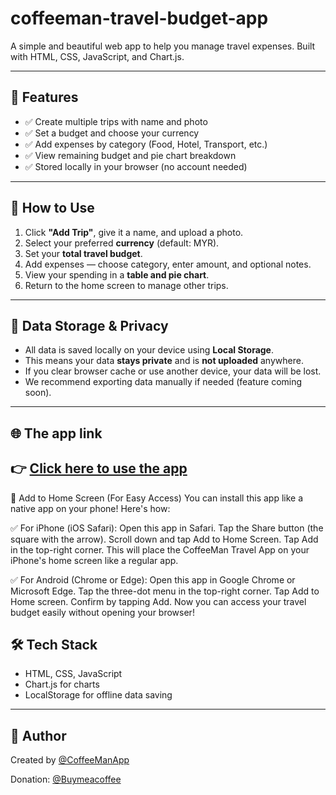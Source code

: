 # coffeeman-travel-budget-app

A simple and beautiful web app to help you manage travel expenses. Built with HTML, CSS, JavaScript, and Chart.js.

---

## 🚀 Features

- ✅ Create multiple trips with name and photo
- ✅ Set a budget and choose your currency
- ✅ Add expenses by category (Food, Hotel, Transport, etc.)
- ✅ View remaining budget and pie chart breakdown
- ✅ Stored locally in your browser (no account needed)

---

## 📱 How to Use

1. Click **"Add Trip"**, give it a name, and upload a photo.
2. Select your preferred **currency** (default: MYR).
3. Set your **total travel budget**.
4. Add expenses — choose category, enter amount, and optional notes.
5. View your spending in a **table and pie chart**.
6. Return to the home screen to manage other trips.

---

## 🔐 Data Storage & Privacy

- All data is saved locally on your device using **Local Storage**.
- This means your data **stays private** and is **not uploaded** anywhere.
- If you clear browser cache or use another device, your data will be lost.
- We recommend exporting data manually if needed (feature coming soon).

---

## 🌐 The app link

👉 [Click here to use the app](https://coffeemanapp.github.io/coffeeman-travel-budget-app/coffeemantravelbudget.html)
---

📲 Add to Home Screen (For Easy Access)
You can install this app like a native app on your phone! Here's how:

✅ For iPhone (iOS Safari):
Open this app in Safari.
Tap the Share button (the square with the arrow).
Scroll down and tap Add to Home Screen.
Tap Add in the top-right corner.
This will place the CoffeeMan Travel App on your iPhone's home screen like a regular app.

✅ For Android (Chrome or Edge):
Open this app in Google Chrome or Microsoft Edge.
Tap the three-dot menu in the top-right corner.
Tap Add to Home screen.
Confirm by tapping Add.
Now you can access your travel budget easily without opening your browser!

## 🛠️ Tech Stack

- HTML, CSS, JavaScript
- Chart.js for charts
- LocalStorage for offline data saving

---

## 🧔 Author

Created by [@CoffeeManApp](https://github.com/CoffeeManApp)

Donation: [@Buymeacoffee](https://buymeacoffee.com/coffeemantravel)
